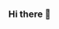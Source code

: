 ### Hi there 👋

<!--
**McGlash/McGlash** is a ✨ _special_ ✨ repository because its `README.md` (this file) appears on your GitHub profile.

[![Megan McGlashan's github stats](https://github-readme-stats.vercel.app/api?username=McGlash)]
